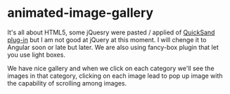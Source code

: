 # animated-image-gallery
It's all about HTML5, some jQuesry were pasted / applied of [QuickSand plug-in](http://razorjack.net/quicksand/) but I am not good at jQuery at this moment. I will chenge it to Angular soon or late but later. We are also using fancy-box plugin that let you use light boxes.

We have nice gallery and when we click on each category we'll see the images in that category, clicking on each image lead to pop up image with the capability of scrolling among images.
